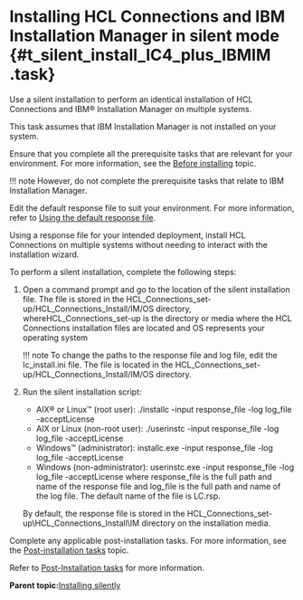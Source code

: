 # Installing HCL Connections and IBM Installation Manager in silent mode {#t_silent_install_IC4_plus_IBMIM .task}

Use a silent installation to perform an identical installation of HCL Connections and IBM® Installation Manager on multiple systems.

This task assumes that IBM Installation Manager is not installed on your system.

Ensure that you complete all the prerequisite tasks that are relevant for your environment. For more information, see the [Before installing](r_before_installing.md) topic.

!!! note
    However, do not complete the prerequisite tasks that relate to IBM Installation Manager.

Edit the default response file to suit your environment. For more information, refer to [Using the default response file](t_silent_install_edit_response.md).

Using a response file for your intended deployment, install HCL Connections on multiple systems without needing to interact with the installation wizard.

To perform a silent installation, complete the following steps:

1.  Open a command prompt and go to the location of the silent installation file. The file is stored in the HCL\_Connections\_set-up/HCL\_Connections\_Install/IM/OS directory, whereHCL\_Connections\_set-up is the directory or media where the HCL Connections installation files are located and OS represents your operating system

    !!! note
    To change the paths to the response file and log file, edit the lc\_install.ini file. The file is located in the HCL\_Connections\_set-up/HCL\_Connections\_Install/IM/OS directory.

2.  Run the silent installation script:

    -   AIX® or Linux™ \(root user\): ./installc -input response\_file -log log\_file -acceptLicense
    -   AIX or Linux \(non-root user\): ./userinstc -input response\_file -log log\_file -acceptLicense
    -   Windows™ \(administrator\): installc.exe -input response\_file -log log\_file -acceptLicense
    -   Windows \(non-administrator\): userinstc.exe -input response\_file -log log\_file -acceptLicense
    where response\_file is the full path and name of the response file and log\_file is the full path and name of the log file. The default name of the file is LC.rsp.

    By default, the response file is stored in the HCL\_Connections\_set-up\\HCL\_Connections\_Install\\IM directory on the installation media.


Complete any applicable post-installation tasks. For more information, see the [Post-installation tasks](r_post-installation_tasks.md) topic.

Refer to [Post-Installation tasks](r_post-installation_tasks.md) for more information.

**Parent topic:**[Installing silently](../install/c_install_silent.md)

